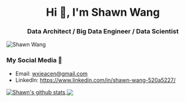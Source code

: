 <h1 align="center">Hi 👋, I'm Shawn Wang</h1>
<h3 align="center">Data Architect / Big Data Engineer / Data Scientist</h3>

<p align="left"> <img src="https://komarev.com/ghpvc/?username=shwangdev" alt="Shawn Wang" /> </p>

### My Social Media 💬
- Email: wxjeacen@gmail.com
- LinkedIn: https://www.linkedin.com/in/shawn-wang-520a5227/

<a href="https://github.com/bettenW">
  <img align="center" src="https://github-readme-stats-teal.vercel.app/api?username=shwangdev&show_icons=truet&include_all_commits=True&hide=contribs" alt="Shawn's github stats" />
</a>

<a href="https://github.com/shwangdev">
  <!-- Change the `github-readme-stats.anuraghazra1.vercel.app` to `github-readme-stats.vercel.app`  -->
  <img align="center" src="https://github-readme-stats-teal.vercel.app/api/top-langs/?username=shwangdev&layout=compact" />
</a>
<!--
**shwangdev/shwangdev** is a ✨ _special_ ✨ repository because its `README.md` (this file) appears on your GitHub profile.

Here are some ideas to get you started:

- 🔭 I’m currently working on ...
- 🌱 I’m currently learning ...
- 👯 I’m looking to collaborate on ...
- 🤔 I’m looking for help with ...
- 💬 Ask me about ...
- 📫 How to reach me: ...
- 😄 Pronouns: ...
- ⚡ Fun fact: ...
-->
